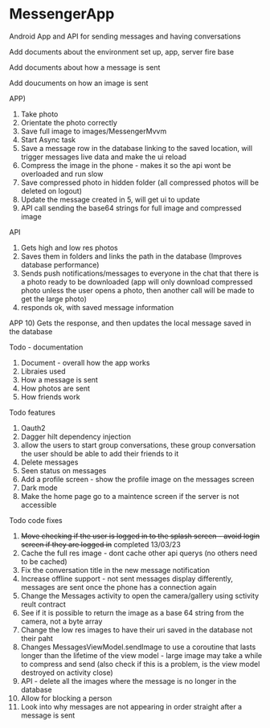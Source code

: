 # MessengerApp
Android App and API for sending messages and having conversations


Add documents about the environment set up, app, server fire base

Add documents about how a message is sent

Add doucuments on how an image is sent

APP)

1) Take photo
2) Orientate the photo correctly
3) Save full image to images/MessengerMvvm
4) Start Async task
5) Save a message row in the database linking to the saved location, will trigger messages live data and make the ui reload
6) Compress the image in the phone - makes it so the api wont be overloaded and run slow
7) Save compressed photo in hidden folder (all compressed photos will be deleted on logout)
8) Update the message created in 5, will get ui to update
9) API call sending the base64 strings for full image and compressed image

API
1) Gets high and low res photos
2) Saves them in folders and links the path in the database (Improves database performance)
3) Sends push notifications/messages to everyone in the chat that there is a photo ready to be downloaded (app will only download compressed photo 
unless the user opens a photo, then another call will be made to get the large photo)
4) responds ok, with saved message information

APP
10) Gets the response, and then updates the local message saved in the database



Todo - documentation

1) Document - overall how the app works
2) Libraies used
3) How a message is sent
4) How photos are sent
5) How friends work

Todo features

1) Oauth2
2) Dagger hilt dependency injection
3) allow the users to start group conversations, these group conversation the user should be able to add their friends to it
4) Delete messages
5) Seen status on messages
6) Add a profile screen - show the profile image on the messages screen
7) Dark mode
8) Make the home page go to a maintence screen if the server is not accessible 

Todo code fixes

1) <s>Move checking if the user is logged in to the splash screen - avoid login screen if they are logged in</s> completed 13/03/23
2) Cache the full res image - dont cache other api querys (no others need to be cached)
3) Fix the conversation title in the new message notification
4) Increase offline support - not sent messages display differently, messages are sent once the phone has a connection again
5) Change the Messages activity to open the camera/gallery using sctivity reult contract
6) See if it is possible to return the image as a base 64 string from the camera, not a byte array
7) Change the low res images to have their uri saved in the database not their paht
8) Changes MessagesViewModel.sendImage to use a coroutine that lasts longer than the lifetime of the view model - large image may take a while to compress and send
(also check if this is a problem, is the view model destroyed on activity close)
9) API - delete all the images where the message is no longer in the database
10) Allow for blocking a person
11) Look into why messages are not appearing in order straight after a message is sent